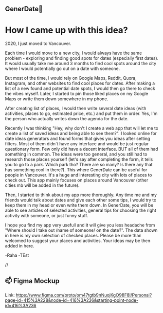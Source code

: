 ## GenerDate🍒
# How I came up with this idea?

2020, I just moved to Vancouver.  

Each time I would move to a new city, I would always have the same problem - exploring and finding good spots for dates (especially first dates). It would usually take me around 3 months to find cool spots around the city where I would potentially go out on a date with someone. 

But most of the time, I would rely on Google Maps, Reddit, Quora, Instagram, and other websites to find cool places for dates. After making a list of a new found and potential date spots, I would then go there to check the vibes myself. Later, I started to pin those liked places on my Google Maps or write them down somewhere in my phone. 

After creating list of places, I would then write several date ideas (with activities, places to go, estimated price, etc.) and put them in order. Yes, I'm the person who actually writes down the agenda for the date. 

Recently I was thinking "Hey, why don't I create a web app that will let me to create a list of saved ideas and being able to see them?". I looked online for date ideas generators and found forms that gives you ideas after setting filters. Most of them didn't have any interface and would be just regular questionary form. Few only did have a decent interface. BUT all of them had something in common. The ideas were too general, and you still had to research those places yourself (let's say after completing the form, it tells you to go to a park. Which park tho? There are so many? Is there any that has something cool in there?). This where GenerDate can be useful for people in Vancouver. It's a huge and interesting city with lots of places to check out. This app mainly focuses on places around Vancouver (other cities mb will be added in the future).

Then, I started to think about my app more thoroughly. Any time me and my friends would talk about dates and give each other  some tips, I would try to keep them in my head or even write them down. In GenerDate, you will be able to see articles of selected activities, general tips for choosing the right activity with someone, or just funny stuff.

I hope you find my app very usefull and it will give you less headache from "Where should I take out /name of someone/ on the date?". The data shown in here is my own selection of checked places. Please be more than welcomed to suggest your places and activities. Your ideas may be then added in here.



-Raha -TEst

//

## 📫 Figma Mockup
Link: https://www.figma.com/proto/om47tgtb9nNuojKgO98F8I/Personal?page-id=415%3A228&node-id=416%3A236&starting-point-node-id=416%3A236